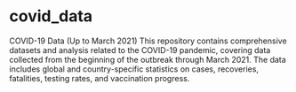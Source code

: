 # covid_data
COVID-19 Data (Up to March 2021) This repository contains comprehensive datasets and analysis related to the COVID-19 pandemic, covering data collected from the beginning of the outbreak through March 2021. The data includes global and country-specific statistics on cases, recoveries, fatalities, testing rates, and vaccination progress.

